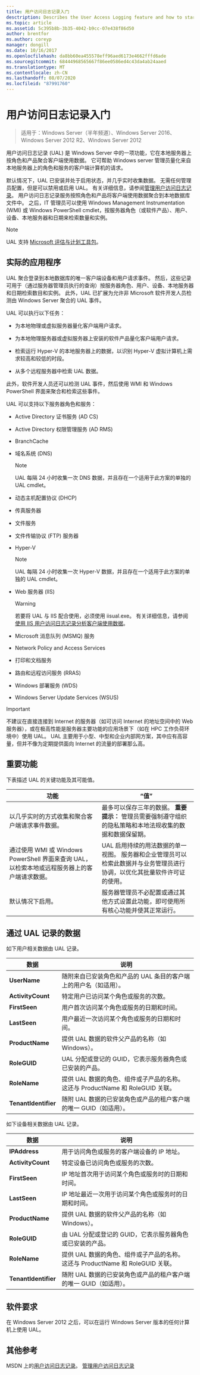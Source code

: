 ```yaml
---
title: 用户访问日志记录入门
desctription: Describes the User Access Logging feature and how to start using it.
ms.topic: article
ms.assetid: 5c395b8b-3b35-4042-b9cc-07e438f86d50
author: brentfor
ms.author: coreyp
manager: dongill
ms.date: 10/16/2017
ms.openlocfilehash: da8bb60ea455578eff96aed6173e4662fffd6ade
ms.sourcegitcommit: 68444968565667f86ee0586ed4c43da4ab24aaed
ms.translationtype: MT
ms.contentlocale: zh-CN
ms.lasthandoff: 08/07/2020
ms.locfileid: "87991760"
---
```

# <a name="get-started-with-user-access-logging"></a>用户访问日志记录入门

>适用于：Windows Server（半年频道）、Windows Server 2016、Windows Server 2012 R2、Windows Server 2012

用户访问日志记录 (UAL) 是 Windows Server 中的一项功能，它在本地服务器上按角色和产品聚合客户端使用数据。 它可帮助 Windows server 管理员量化来自本地服务器上的角色和服务的客户端计算机的请求。

默认情况下，UAL 已安装并处于启用状态，并几乎实时收集数据。 无需任何管理员配置，但是可以禁用或启用 UAL。 有关详细信息，请参阅[管理用户访问日志记录](Manage-User-Access-Logging.md)。 用户访问日志记录服务按照角色和产品将客户端使用数据聚合到本地数据库文件中。  之后，IT 管理员可以使用 Windows Management Instrumentation (WMI) 或 Windows PowerShell cmdlet，按服务器角色（或软件产品）、用户、设备、本地服务器和日期来检索数量和实例。

> [!NOTE]
> UAL 支持 [Microsoft 评估与计划工具包](https://go.microsoft.com/fwlink/?LinkID=111000)。

## <a name="practical-applications"></a><a name="BKMK_APP"></a>实际的应用程序
UAL 聚合登录到本地数据库的唯一客户端设备和用户请求事件。 然后，这些记录可用于（通过服务器管理员执行的查询）按服务器角色、用户、设备、本地服务器和日期检索数目和实例。  此外，UAL 已扩展为允许非 Microsoft 软件开发人员检测由 Windows Server 聚合的 UAL 事件。

UAL 可以执行以下任务：

-   为本地物理或虚拟服务器量化客户端用户请求。

-   为本地物理服务器或虚拟服务器上安装的软件产品量化客户端用户请求。

-   检索运行 Hyper-V 的本地服务器上的数据，以识别 Hyper-V 虚拟计算机上需求较高和较低的时段。

-   从多个远程服务器中检索 UAL 数据。

此外，软件开发人员还可以检测 UAL 事件，然后使用 WMI 和 Windows PowerShell 界面来聚合和检索这些事件。

UAL 可以支持以下服务器角色和服务：

-   Active Directory 证书服务 (AD CS)

-   Active Directory 权限管理服务 (AD RMS)

-   BranchCache

-   域名系统 (DNS)

    > [!NOTE]
    > UAL 每隔 24 小时收集一次 DNS 数据，并且存在一个适用于此方案的单独的 UAL cmdlet。

-   动态主机配置协议 (DHCP)

-   传真服务器

-   文件服务

-   文件传输协议 (FTP) 服务器

-   Hyper-V

    > [!NOTE]
    > UAL 每隔 24 小时收集一次 Hyper-V 数据，并且存在一个适用于此方案的单独的 UAL cmdlet。

-   Web 服务器 (IIS)

    > [!WARNING]
    > 若要将 UAL 与 IIS 配合使用，必须使用 iisual.exe。 有关详细信息，请参阅 [使用 IIS 用户访问日志记录分析客户端使用数据](https://www.iis.net/learn/manage/configuring-security/analyzing-client-usage-data-with-iis-user-access-logging)。

-   Microsoft 消息队列 (MSMQ) 服务

-   Network Policy and Access Services

-   打印和文档服务

-   路由和远程访问服务 (RRAS)

-   Windows 部署服务 (WDS)

-   Windows Server Update Services (WSUS)

> [!IMPORTANT]
> 不建议在直接连接到 Internet 的服务器（如可访问 Internet 的地址空间中的 Web 服务器），或在极高性能是服务器主要功能的应用场景下（如在 HPC 工作负荷环境中）使用 UAL。 UAL 主要用于小型、中型和企业内部网方案，其中应有高容量，但并不像为定期提供面向 Internet 的流量的部署那么高。

## <a name="important-functionality"></a><a name="BKMK_NEW"></a>重要功能
下表描述 UAL 的关键功能及其可能值。

|功能|“值”|
|-----------------|---------|
|以几乎实时的方式收集和聚合客户端请求事件数据。|最多可以保存三年的数据。 **重要提示：** 管理员需要强制遵守组织的隐私策略和本地法规收集的数据和数据保留期。|
|通过使用 WMI 或 Windows PowerShell 界面来查询 UAL，以检索本地或远程服务器上的客户端请求数据。|UAL 启用持续的用法数据的单一视图。 服务器和企业管理员可以检索此数据并与业务管理员进行协调，以优化其批量软件许可证的使用。|
|默认情况下启用。|服务器管理员不必配置或通过其他方式设置此功能，即可使用所有核心功能并使其正常运行。|

## <a name="data-logged-with-ual"></a>通过 UAL 记录的数据
如下用户相关数据由 UAL 记录。

|数据|说明|
|--------|---------------|
|**UserName**|随附来自已安装角色和产品的 UAL 条目的客户端上的用户名（如适用）。|
|**ActivityCount**|特定用户已访问某个角色或服务的次数。|
|**FirstSeen**|用户首次访问某个角色或服务的日期和时间。|
|**LastSeen**|用户最近一次访问某个角色或服务的日期和时间。|
|**ProductName**|提供 UAL 数据的软件父产品的名称（如 Windows）。|
|**RoleGUID**|UAL 分配或登记的 GUID，它表示服务器角色或已安装的产品。|
|**RoleName**|提供 UAL 数据的角色、组件或子产品的名称。 这还与 ProductName 和 RoleGUID 关联。|
|**TenantIdentifier**|随附 UAL 数据的已安装角色或产品的租户客户端的唯一 GUID（如适用）。|

如下设备相关数据由 UAL 记录。

|数据|说明|
|--------|---------------|
|**IPAddress**|用于访问角色或服务的客户端设备的 IP 地址。|
|**ActivityCount**|特定设备已访问角色或服务的次数。|
|**FirstSeen**|IP 地址首次用于访问某个角色或服务时的日期和时间。|
|**LastSeen**|IP 地址最近一次用于访问某个角色或服务时的日期和时间。|
|**ProductName**|提供 UAL 数据的软件父产品的名称（如 Windows）。|
|**RoleGUID**|由 UAL 分配或登记的 GUID，它表示服务器角色或已安装的产品。|
|**RoleName**|提供 UAL 数据的角色、组件或子产品的名称。 这还与 ProductName 和 RoleGUID 关联。|
|**TenantIdentifier**|随附 UAL 数据的已安装角色或产品的租户客户端的唯一 GUID（如适用）。|

## <a name="software-requirements"></a><a name="BKMK_SOFT"></a>软件要求
在 Windows Server 2012 之后，可以在运行 Windows Server 版本的任何计算机上使用 UAL。

## <a name="additional-references"></a>其他参考
MSDN 上的[用户访问日志记录](/previous-versions/windows/desktop/ual/user-access-logging)。
[管理用户访问日志记录](Manage-User-Access-Logging.md)